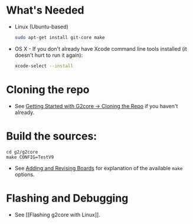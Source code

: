 # What's Needed

* Linux (Ubuntu-based)
  ```bash
  sudo apt-get install git-core make
  ```

* OS X - If you don't already have Xcode command line tools installed (it doesn't hurt to run it again):
  ```bash
  xcode-select --install
  ```

# Cloning the repo

  * See [Getting Started with G2core → Cloning the Repo](https://github.com/synthetos/g2_private/wiki/Getting-Started-with-G2core#cloning-the-repo) if you haven't already.

# Build the sources:

```
cd g2/g2core
make CONFIG=TestV9
```

* See [Adding and Revising Boards](Adding-and-Revising-Boards) for explanation of the available `make` options.

# Flashing and Debugging

- See [[Flashing g2core with Linux]].
